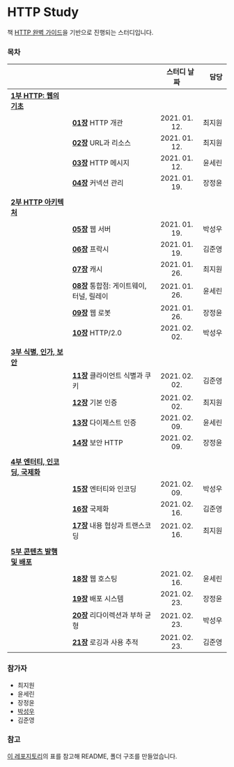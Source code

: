 # HTTP Study

책 [HTTP 완벽 가이드](http://www.kyobobook.co.kr/product/detailViewKor.laf?barcode=9788966261208)을 기반으로 진행되는 스터디입니다.

### 목차

| 　 | 　 | 　스터디 날짜　 | 　담당　 |
|:---|:---|:---:|:---:|
| [__1부 HTTP: 웹의 기초__](https://github.com/Kraken-Addicts/HTTP-The-Definitive-Guide/tree/master/1_HTTP_The_Webs_Foundation) | 　 | 　 | 　 |
|  |  [__01장__](./1_HTTP_The_Webs_Foundation/01_Overview_of_HTTP.md) HTTP 개관 | 2021. 01. 12. | 최지원 |
|  |  [__02장__](./1_HTTP_The_Webs_Foundation/02_URLs_and_Resources.md) URL과 리소스 | 2021. 01. 12. | 최지원 |
|  |  [__03장__](./1_HTTP_The_Webs_Foundation/03_HTTP_Messages.md) HTTP 메시지 | 2021. 01. 12. | 윤세린 |
|  |  [__04장__](./1_HTTP_The_Webs_Foundation/04_Connection_Management.md) 커넥션 관리 | 2021. 01. 19. | 장정윤 |
|||||
| [__2부 HTTP 아키텍처__](https://github.com/Kraken-Addicts/HTTP-The-Definitive-Guide/tree/master/2_HTTP_Architecture) | 　 | 　 | 　 |
|  |  [__05장__](./2_HTTP_Architecture/05_Web_Servers.md) 웹 서버 | 2021. 01. 19. |  박성우 |
|  |  [__06장__](./2_HTTP_Architecture/06_Proxies.md) 프락시 | 2021. 01. 19. | 김준영 |
|  |  [__07장__](./2_HTTP_Architecture/07_Caching.md) 캐시 | 2021. 01. 26. | 최지원 |
|  |  [__08장__](./2_HTTP_Architecture/08_Integration_Points.md) 통합점: 게이트웨이, 터널, 릴레이 | 2021. 01. 26. | 윤세린 |
|  |  [__09장__](./2_HTTP_Architecture/09_Web_Robots.md) 웹 로봇 | 2021. 01. 26. | 장정윤 |
|  |  [__10장__](./2_HTTP_Architecture/10_HTTP.md) HTTP/2.0 | 2021. 02. 02. | 박성우 |
|||||
| [__3부 식별, 인가, 보안__](https://github.com/Kraken-Addicts/HTTP-The-Definitive-Guide/tree/master/3_Identification_Authorization_and_Security) | 　 | 　 | 　 |
|  |  [__11장__](./3_Identification_Authorization_and_Security/11_Client_Identification_and_Cookies.md) 클라이언트 식별과 쿠키 | 2021. 02. 02. | 김준영 |
|  |  [__12장__](./3_Identification_Authorization_and_Security/12_Basic_Authentication.md) 기본 인증 | 2021. 02. 02. |  최지원  |
|  |  [__13장__](./3_Identification_Authorization_and_Security/13_Digest_Authentication.md) 다이제스트 인증 | 2021. 02. 09. | 윤세린 |
|  |  [__14장__](./3_Identification_Authorization_and_Security/14_Secure_HTTP.md) 보안 HTTP | 2021. 02. 09. | 장정윤 |
|||||
| [__4부 엔터티, 인코딩, 국제화__](https://github.com/Kraken-Addicts/HTTP-The-Definitive-Guide/tree/master/4_Entities_Encodings_and_Internationalization) | 　 | 　 | 　 |
|  |  [__15장__](./4_Entities_Encodings_and_Internationalization/15_Entities_and_Encodings.md) 엔터티와 인코딩 | 2021. 02. 09. | 박성우 |
|  |  [__16장__](./4_Entities_Encodings_and_Internationalization/16_Internationalization.md) 국제화 | 2021. 02. 16. | 김준영 |
|  |  [__17장__](./4_Entities_Encodings_and_Internationalization/17_Content_Negotiation_and_Transcoding.md) 내용 협상과 트랜스코딩 | 2021. 02. 16. | 최지원 |
|||||
| [__5부 콘텐츠 발행 및 배포__](https://github.com/Kraken-Addicts/HTTP-The-Definitive-Guide/tree/master/5_Content_Publishing_and_Distribution) | 　 | 　 | 　 |
|  |  [__18장__](./5_Content_Publishing_and_Distribution/18_Web_Hosting.md) 웹 호스팅 | 2021. 02. 16. | 윤세린 |
|  |  [__19장__](./5_Content_Publishing_and_Distribution/19_Publishing_Systems.md) 배포 시스템 | 2021. 02. 23. | 장정윤 |
|  |  [__20장__](./5_Content_Publishing_and_Distribution/20_Redirection_and_Load_Balancing.md) 리다이렉션과 부하 균형 | 2021. 02. 23. | 박성우 |
|  |  [__21장__](./5_Content_Publishing_and_Distribution/21_Logging_and_Usage_Tracking.md) 로깅과 사용 추적 | 2021. 02. 23. | 김준영 |

### 참가자
- 최지원
- 윤세린
- 장정윤
- [박성우](https://github.com/cos18)
- 김준영

### 참고
[이 레포지토리](https://github.com/Kraken-Addicts/HTTP-The-Definitive-Guide)의 표를 참고해 README, 폴더 구조를 만들었습니다.
